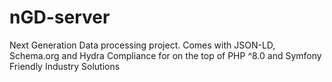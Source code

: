 # nGD-server
Next Generation Data processing project. Comes with JSON-LD, Schema.org and Hydra Compliance for on the top of PHP ^8.0 and Symfony Friendly Industry Solutions
